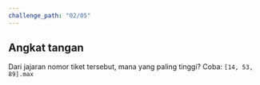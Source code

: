 ```yaml
---
challenge_path: "02/05"
---
```


## Angkat tangan

Dari jajaran nomor tiket tersebut, mana yang paling tinggi? Coba: `[14, 53, 89].max`
